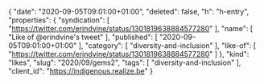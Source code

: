 {
  "date": "2020-09-05T09:01:00+01:00",
  "deleted": false,
  "h": "h-entry",
  "properties": {
    "syndication": [
      "https://twitter.com/erindvine/status/1301819638884577280"
    ],
    "name": [
      "Like of @erindvine's tweet"
    ],
    "published": [
      "2020-09-05T09:01:00+01:00"
    ],
    "category": [
      "diversity-and-inclusion"
    ],
    "like-of": [
      "https://twitter.com/erindvine/status/1301819638884577280"
    ]
  },
  "kind": "likes",
  "slug": "2020/09/gems2",
  "tags": [
    "diversity-and-inclusion"
  ],
  "client_id": "https://indigenous.realize.be"
}
